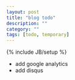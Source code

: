 ```yaml
---
layout: post
title: "blog todo"
description: ""
category: ""
tags: [todo, temporary]
---
```

{% include JB/setup %}
* add google analytics
* add disqus 